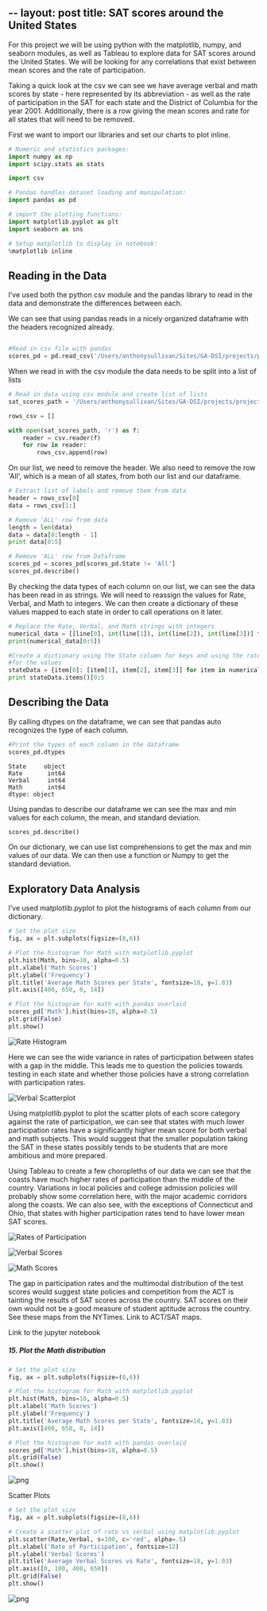 --
layout: post
title: SAT scores around the United States
--

For this project we will be using python with the matplotlib, numpy, and seaborn modules, as well as Tableau to explore data for SAT scores around the United States. We will be looking for any correlations that exist between mean scores and the rate of participation. 

Taking a quick look at the csv we can see we have average verbal and math scores by state - here represented by its abbreviation - as well as the rate of participation in the SAT for each state and the District of Columbia for the year 2001. Additionally, there is a row giving the mean scores and rate for all states that will need to be removed.

First we want to import our libraries and set our charts to plot inline.

```python
# Numeric and statistics packages:
import numpy as np
import scipy.stats as stats

import csv

# Pandas handles dataset loading and manipulation:
import pandas as pd

# import the plotting functions:
import matplotlib.pyplot as plt
import seaborn as sns

# Setup matplotlib to display in notebook:
%matplotlib inline
```

## Reading in the Data

I’ve used both the python csv module and the pandas library to read in the data and demonstrate the differences between each.

We can see that using pandas reads in a nicely organized dataframe with the headers recognized already. 

```python

#Read in csv file with pandas
scores_pd = pd.read_csv('/Users/anthonysullivan/Sites/GA-DSI/projects/project-1-sat-scores/assets/sat_scores.csv')

```

When we read in with the csv module the data needs to be split into a list of lists

```python
# Read in data using csv module and create list of lists
sat_scores_path = '/Users/anthonysullivan/Sites/GA-DSI/projects/project-1-sat-scores/assets/sat_scores.csv'

rows_csv = []

with open(sat_scores_path, 'r') as f:
    reader = csv.reader(f)
    for row in reader:
        rows_csv.append(row)

```

On our list, we need to remove the header. We also need to remove the row 'All', which is a mean of all states, from both our list and our dataframe. 

```python
# Extract list of labels and remove them from data
header = rows_csv[0]
data = rows_csv[1:]
``` 

```python
# Remove 'ALL' row from data
length = len(data)
data = data[0:length - 1]
print data[0:5]

# Remove 'ALL' row from Dataframe
scores_pd = scores_pd[scores_pd.State != 'All']
scores_pd.describe()
```
By checking the data types of each column on our list, we can see the data has been read in as strings. We will need to reassign the values for Rate, Verbal, and Math to integers. We can then create a dictionary of these values mapped to each state in order to call operations on it later.

```python
# Replace the Rate, Verbal, and Math strings with integers
numerical_data = [[line[0], int(line[1]), int(line[2]), int(line[3])] for line in data]
print(numerical_data[0:5])

#Create a dictionary using the State column for keys and using the rate, verbal, and math columns to create a list\
#for the values
stateData = {item[0]: [item[1], item[2], item[3]] for item in numerical_data}
print stateData.items()[0:5
```
## Describing the Data

By calling dtypes on the dataframe, we can see that pandas auto recognizes the type of each column.

```python
#Print the types of each column in the dataframe
scores_pd.dtypes
```

    State     object
    Rate       int64
    Verbal     int64
    Math       int64
    dtype: object

Using pandas to describe our dataframe we can see the max and min values for each column, the mean, and standard deviation.

```python
scores_pd.describe()
```

On our dictionary, we can use list comprehensions to get the max and min values of our data. We can then use a function or Numpy to get the standard deviation.

## Exploratory Data Analysis

I’ve used matplotlib.pyplot to plot the histograms of each column from our dictionary.

```python
# Set the plot size
fig, ax = plt.subplots(figsize=(8,6))

# Plot the histogram for Math with matplotlib.pyplot
plt.hist(Math, bins=10, alpha=0.5)
plt.xlabel('Math Scores')
plt.ylabel('Frequency')
plt.title('Average Math Scores per State', fontsize=18, y=1.03)
plt.axis([400, 650, 0, 14])

# Plot the histogram for math with pandas overlaid
scores_pd['Math'].hist(bins=10, alpha=0.5)
plt.grid(False)
plt.show()
```

![Rate Histogram](../images/project_1_sat/output_31_0.png)

Here we can see the wide variance in rates of participation between states with a gap in the middle. This leads me to question the policies towards testing in each state and whether those policies have a strong correlation with participation rates.

![Verbal Scatterplot](../images/project_1_sat/output_41_0.png)

Using matplotlib.pyplot to plot the scatter plots of each score category against the rate of participation, we can see that states with much lower participation rates have a significantly higher mean score for both verbal and math subjects. This would suggest that the smaller population taking the SAT in these states possibly tends to be students that are more ambitious and more prepared. 

Using Tableau to create a few choropleths of our data we can see that the coasts have much higher rates of participation than the middle of the country. Variations in local policies and college admission policies will probably show some correlation here, with the major academic corridors along the coasts. We can also see, with the exceptions of Connecticut and Ohio, that states with higher participation rates tend to have lower mean SAT scores.

![Rates of Participation](../images/project_1_sat/rate.png)

![Verbal Scores](../images/project_1_sat/verbal.png)

![Math Scores](../images/project_1_sat/math.png)

 The gap in participation rates and the multimodal distribution of the test scores would suggest state policies and competition from the ACT is tainting the results of SAT scores across the country. SAT scores on their own would not be a good measure of student aptitude across the country. See these maps from the NYTimes. Link to ACT/SAT maps.

Link to the jupyter notebook



##### 15. Plot the Math distribution


```python
# Set the plot size
fig, ax = plt.subplots(figsize=(8,6))

# Plot the histogram for Math with matplotlib.pyplot
plt.hist(Math, bins=10, alpha=0.5)
plt.xlabel('Math Scores')
plt.ylabel('Frequency')
plt.title('Average Math Scores per State', fontsize=18, y=1.03)
plt.axis([400, 650, 0, 14])

# Plot the histogram for math with pandas overlaid
scores_pd['Math'].hist(bins=10, alpha=0.5)
plt.grid(False)
plt.show()
```


![png](output_33_0.png)

Scatter Plots

```python
# Set the plot size
fig, ax = plt.subplots(figsize=(8,6))

# Create a scatter plot of rate vs verbal using matplotlib.pyplot
plt.scatter(Rate,Verbal, s=100, c='red', alpha=.5)
plt.xlabel('Rate of Participation', fontsize=12)
plt.ylabel('Verbal Scores')
plt.title('Average Verbal Scores vs Rate', fontsize=18, y=1.03)
plt.axis([0, 100, 400, 650])
plt.grid(False)
plt.show()
```


![png](output_41_0.png)



